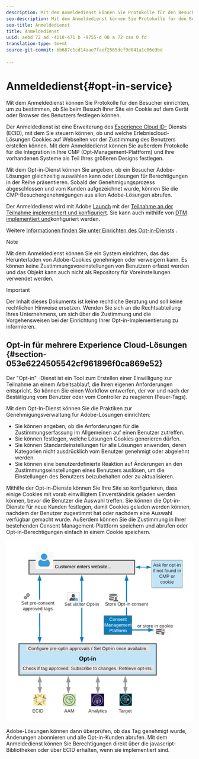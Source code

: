 ```yaml
---
description: Mit dem Anmeldedienst können Sie Protokolle für den Besucher einrichten, um zu bestimmen, ob Sie beim Besuch Ihrer Site ein Cookie auf dem Gerät oder Browser des Benutzers festlegen können.
seo-description: Mit dem Anmeldedienst können Sie Protokolle für den Besucher einrichten, um zu bestimmen, ob Sie beim Besuch Ihrer Site ein Cookie auf dem Gerät oder Browser des Benutzers festlegen können.
seo-title: Anmeldedienst
title: Anmeldedienst
uuid: aebd 72 ad -4118-471 b -9755-d 08 a 72 caa 0 fd
translation-type: tm+mt
source-git-commit: bb687c1cd14aae7faef2565dcf9d041a1c06e3bd

---
```



# Anmeldedienst{#opt-in-service}

Mit dem Anmeldedienst können Sie Protokolle für den Besucher einrichten, um zu bestimmen, ob Sie beim Besuch Ihrer Site ein Cookie auf dem Gerät oder Browser des Benutzers festlegen können.

Der Anmeldedienst ist eine Erweiterung des [Experience Cloud ID-](https://marketing.adobe.com/resources/help/en_US/mcvid/) Diensts (ECID), mit dem Sie steuern können, ob und welche Erlebniscloud-Lösungen Cookies auf Webseiten vor der Zustimmung des Benutzers erstellen können. Mit dem Anmeldedienst können Sie außerdem Protokolle für die Integration in Ihre CMP (Opt-Management-Plattform) und Ihre vorhandenen Systeme als Teil Ihres größeren Designs festlegen.

Mit dem Opt-in-Dienst können Sie angeben, ob ein Besucher Adobe-Lösungen gleichzeitig auswählen kann oder Lösungen für Berechtigungen in der Reihe präsentieren. Sobald der Genehmigungsprozess abgeschlossen und vom Kunden aufgezeichnet wurde, können Sie die CMP-Besuchergenehmigungen aus allen Adobe-Lösungen abrufen.

Der Anmeldedienst wird mit Adobe [Launch](https://docs.adobelaunch.com/) mit der [Teilnahme an der Teilnahme implementiert und konfiguriert](../../mcvid-implementation-guides/opt-in-service/launch.md). Sie kann auch mithilfe von [DTM implementiert und](../../mcvid-implementation-guides/opt-in-service/optin-dtm.md)konfiguriert werden.

Weitere [Informationen finden Sie unter Einrichten des Opt-in-Diensts](../../mcvid-implementation-guides/opt-in-service/getting-started.md) .

>[!NOTE]
>
>Mit dem Anmeldedienst können Sie ein System einrichten, das das Herunterladen von Adobe-Cookies genehmigen oder verweigern kann. Es können keine Zustimmungsvoreinstellungen von Benutzern erfasst werden und das Objekt kann auch nicht als Repository für Voreinstellungen verwendet werden.

>[!IMPORTANT]
>
>Der Inhalt dieses Dokuments ist keine rechtliche Beratung und soll keine rechtlichen Hinweise ersetzen. Wenden Sie sich an die Rechtsabteilung Ihres Unternehmens, um sich über die Zustimmung und die Vorgehensweisen bei der Einrichtung Ihrer Opt-in-Implementierung zu informieren.

## Opt-in für mehrere Experience Cloud-Lösungen {#section-053e6224505542cf961896f0ca869e52}

Der &quot;Opt-in&quot; -Dienst ist ein Tool zum Erstellen einer Einwilligung zur Teilnahme an einem Arbeitsablauf, die Ihren eigenen Anforderungen entspricht. So können Sie einen Workflow entwerfen, der vor und nach der Bestätigung vom Benutzer oder vom Controller zu reagieren (Feuer-Tags).

Mit dem Opt-In-Dienst können Sie die Praktiken zur Genehmigungsverwaltung für Adobe-Lösungen einrichten:

* Sie können angeben, ob die Anforderungen für die Zustimmungserfassung im Allgemeinen auf einen Benutzer zutreffen.
* Sie können festlegen, welche Lösungen Cookies generieren dürfen.
* Sie können Standardeinstellungen für alle Lösungen anwenden, deren Kategorien nicht ausdrücklich vom Benutzer genehmigt oder abgelehnt werden.
* Sie können eine benutzerdefinierte Reaktion auf Änderungen an den Zustimmungseinstellungen eines Benutzers auslösen, um die Einstellungen des Benutzers beizubehalten oder zu aktualisieren.

Mithilfe der Opt-in-Dienste können Sie Ihre Site so konfigurieren, dass einige Cookies mit vorab einwilligtem Einverständnis geladen werden können, bevor die Benutzer die Auswahl treffen. Sie können die Opt-in-Dienste für neue Kunden festlegen, damit Cookies geladen werden können, nachdem der Benutzer zugestimmt hat oder nachdem eine Auswahl verfügbar gemacht wurde. Außerdem können Sie die Zustimmung in Ihrer bestehenden Consent Management-Plattform speichern und abrufen oder Opt-in-Berechtigungen einfach in einem Cookie speichern.

![](assets/Opt-in-approval.png)

Adobe-Lösungen können dann überprüfen, ob das Tag genehmigt wurde, Änderungen abonnieren und alle Opt-in-Kunden abrufen. Mit dem Anmeldedienst können Sie Berechtigungen direkt über die javascript-Bibliotheken oder über ECID erhalten, wenn sie implementiert sind.
